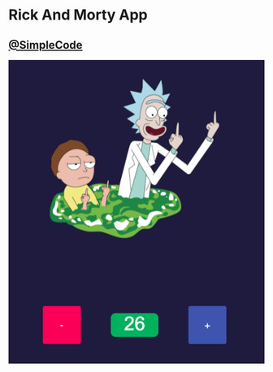 # Rick And Morty App

## [@SimpleCode](https://simplecode.kz/)

![Preview](src/assets/app-screen.png 'Screensot')
